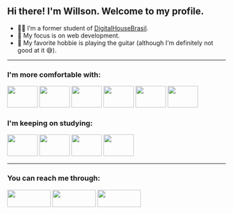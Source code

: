 ## Hi there! I'm Willson. Welcome to my profile.


- 👨‍🎓 I’m a former student of [DigitalHouseBrasil](https://www.digitalhouse.com/br).
- 🔭 My focus is on web development.
- 🎸 My favorite hobbie is playing the guitar (although I'm definitely not good at it 😅).

<hr>

### I'm more comfortable with:

<div style= "display: inline_block">
  <img height="50" width="70" src="https://cdn.jsdelivr.net/gh/devicons/devicon/icons/html5/html5-original.svg" />
  <img height="50" width="70" src="https://cdn.jsdelivr.net/gh/devicons/devicon/icons/css3/css3-original.svg" />
  <img height="50" width="70" src="https://cdn.jsdelivr.net/gh/devicons/devicon/icons/bootstrap/bootstrap-original.svg" />
  <img height="50" width="70" src="https://cdn.jsdelivr.net/gh/devicons/devicon/icons/javascript/javascript-original.svg" />
  <img height="50" width="70" src="https://cdn.jsdelivr.net/gh/devicons/devicon/icons/git/git-original.svg" />        
  <img height="50" width="70" src="https://cdn.jsdelivr.net/gh/devicons/devicon/icons/github/github-original.svg" />        
</div>

### I'm keeping on studying:

<div style= "display: inline_block">
  <img height="50" width="70" src="https://cdn.jsdelivr.net/gh/devicons/devicon/icons/nodejs/nodejs-original.svg" />
  <img height="50" width="70" src="https://cdn.jsdelivr.net/gh/devicons/devicon/icons/express/express-original.svg" />
  <img height="50" width="70" src="https://cdn.jsdelivr.net/gh/devicons/devicon/icons/mysql/mysql-original.svg" />
  <img height="50" width="70" src="https://cdn.jsdelivr.net/gh/devicons/devicon/icons/react/react-original.svg" />         
</div>

<hr>

### You can reach me through:

<div style= "display: inline_block">
  <a href="https://www.linkedin.com/in/willson-alflen/" target="_blank"><img height="40" width="100" src="https://img.shields.io/badge/LinkedIn-0077B5?style=for-the-badge&logo=linkedin&logoColor=white" target="_blank"></a>
  <a href="mailto:willson.alflen@gmail.com" target="_blank"><img height="40" width="100" src="https://img.shields.io/badge/Gmail-D14836?style=for-the-badge&logo=gmail&logoColor=white" target="_blank" target="_blank"></a>
  <a href="https://api.whatsapp.com/send?phone=+5549988896193&text=Olá, tudo bem?" target="_blank"><img height="40" width="100" src="https://img.shields.io/badge/WhatsApp-25D366?style=for-the-badge&logo=whatsapp&logoColor=white" target="_blank"></a>
</div>
